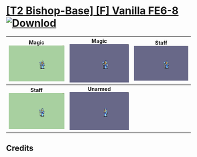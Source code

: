 # [\[T2 Bishop-Base\] \[F\] Vanilla FE6-8](./) [![Downlod](https://img.shields.io/badge/Download--red?style=social&logo=github)](https://minhaskamal.github.io/DownGit/#/home?url=https://github.com/Klokinator/FE-Repo/tree/main/Battle%20Animations%2FMagi%20-%20Holy-Type%2F%5BT2%20Bishop-Base%5D%20%5BF%5D%20Vanilla%20FE6-8)

| <b>Magic</b><br/><img alt="Magic animation" src="./6.%20Magic%20(+Staff%20FE8)/Magic.gif"/> | <b>Magic</b><br/><img alt="Magic animation" src="./6.%20Magic%20(FE6)/Magic.gif"/> | <b>Staff</b><br/><img alt="Staff animation" src="./7.%20Staff%20(FE6)/Staff.gif"/> |
| :---: | :---: | :---: |
| <b>Staff</b><br/><img alt="Staff animation" src="./7.%20Staff%20(Unarmed%20FE8)/Staff.gif"/> | <b>Unarmed</b><br/><img alt="Unarmed animation" src="./8.%20Unarmed%20(FE6)/Unarmed.gif"/> |

## Credits



